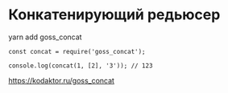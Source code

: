 # Конкатенирующий редьюсер

yarn add goss_concat

```
const concat = require('goss_concat');

console.log(concat(1, [2], '3')); // 123

```


https://kodaktor.ru/goss_concat
